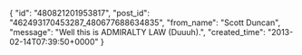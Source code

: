  {
   "id": "480821201953817",
   "post_id": "462493170453287_480677688634835",
   "from_name": "Scott Duncan",
   "message": "Well this is ADMIRALTY LAW (Duuuh).",
   "created_time": "2013-02-14T07:39:50+0000"
 }
